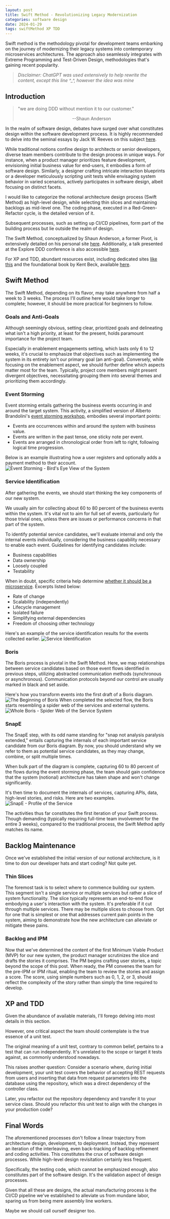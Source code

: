 ```yaml
---
layout: post
title: Swift Method - Revolutionizing Legacy Modernization
categories: software design
date: 2024-01-29
tags: swiftMethod XP TDD
---
```


Swift method is the methodology pivotal for development teams embarking on the journey of modernizing their legacy systems into contemporary microservices architectures. The approach also seamlessly integrates with Extreme Programming and Test-Driven Design, methodologies that's gaining recent popularity.


> _Disclaimer: ChatGPT was used extensively to help rewrite the content, except this line ^\_^, however the idea was mine_


## Introduction

> "we are doing DDD without mention it to our customer."
>
> <p style="text-align: center;">--Shaun Anderson</p>

In the realm of software design, debates have surged over what constitutes design within the software development process. It is highly recommended to delve into the seminal essays by Jack W. Reeves on this subject [here](https://www.developerdotstar.com/mag/articles/reeves_design_main.html).

While traditional notions confine design to architects or senior developers, diverse team members contribute to the design process in unique ways. For instance, when a product manager prioritizes feature development, envisioning initial business value for end-users, it embodies a form of software design. Similarly, a designer crafting intricate interaction blueprints or a developer meticulously scripting unit tests while envisaging system behavior in varied scenarios, actively participates in software design, albeit focusing on distinct facets.

I would like to categorize the notional architecture design process (Swift Method) as high-level design, while selecting thin slices and maintaining backlogs as mid-level one. The coding phase, executed in a Red-Green-Refactor cycle, is the detailed version of it.

Subsequent processes, such as setting up CI/CD pipelines, form part of the building process but lie outside the realm of design.

The Swift Method, conceptualized by Shaun Anderson, a former Pivot, is extensively detailed on his personal site [here](https://www.swiftbird.us/the-swift-method). Additionally, a talk presented at the Explore DDD conference is also accessible [here](https://youtu.be/7-fRtd8LUwA?si=06U1JYT-34fYJKOC).

For XP and TDD, abundant resources exist, including dedicated sites [like this](http://www.extremeprogramming.org/) and the foundational book by Kent Beck, available [here](https://a.co/d/6RMzF9I).

## Swift Method

The Swift Method, depending on its flavor, may take anywhere from half a week to 3 weeks. The process I'll outline here would take longer to complete; however, it should be more practical for beginners to follow.


### Goals and Anti-Goals

Although seemingly obvious, setting clear, prioritized goals and delineating what isn't a high priority, at least for the present, holds paramount importance for the project team.

Especially in enablement engagements setting, which lasts only 6 to 12 weeks, it's crucial to emphasize that objectives such as implementing the system in its entirety isn't our primary goal (an anti-goal). Conversely, while focusing on the enablement aspect, we should further define which aspects matter most for the team. Typically, project core members might present divergent objectives, necessitating grouping them into several themes and prioritizing them accordingly.

### Event Storming

Event storming entails gathering the business events occurring in and around the target system. This activity, a simplified version of Alberto Brandolini's [event storming workshop](https://www.eventstorming.com/), embodies several important points:

- Events are occurrences within and around the system with business value.
- Events are written in the past tense, one sticky note per event.
- Events are arranged in chronological order from left to right, following logical time progression.

Below is an example illustrating how a user registers and optionally adds a payment method to their account.
![Event Storming - Bird's Eye View of the System](/assets/images/event-storming.png)

### Service Identification

After gathering the events, we should start thinking the key components of our new system.

We usually aim for collecting about 60 to 80 percent of the business events within the system. It's vital not to aim for full set of events, particularly for those trivial ones, unless there are issues or performance concerns in that part of the system.

To identify potential service candidates, we'll evaluate internal and only the internal events individually, considering the business capability necessary to enable each event. Guidelines for identifying candidates include:

- Business capabilities
- Data ownership
- Loosely coupled
- Testability

When in doubt, specific criteria help determine [whether it should be a microservice](https://tanzu.vmware.com/content/blog/should-that-be-a-microservice-keep-these-six-factors-in-mind). Excerpts listed below:

- Rate of change
- Scalability (independently)
- Lifecycle management
- Isolated failure
- Simplifying external dependencies
- Freedom of choosing other technology

Here's an example of the service identification results for the events collected earlier.
![Service Identification](/assets/images/service-identification.png)

### Boris

The Boris process is pivotal in the Swift Method. Here, we map relationships between service candidates based on those event flows identified in previous steps, utilizing abstracted communication methods (synchronous or asynchronous). Communication protocols beyond our control are usually marked in black and set aside.

Here's how you transform events into the first draft of a Boris diagram.
![The Beginning of Boris](/assets/images/boris-start.png)
When completed the selected flow, the Boris starts resembling a spider web of the services and external systems.
![Whole Boris - Spider Web of the Service System](/assets/images/boris-full.png)

### SnapE

The SnapE step, with its odd name standing for "snap not analysis paralysis extended," entails capturing the internals of each important service candidate from our Boris diagram. By now, you should understand why we refer to them as potential service candidates, as they may change, combine, or split multiple times.

When bulk part of the diagram is complete, capturing 60 to 80 percent of the flows during the event storming phase, the team should gain confidence that the system (notional) architecture has taken shape and won't change significantly.

It's then time to document the internals of services, capturing APIs, data, high-level stories, and risks. Here are two examples.
![SnapE - Profile of the Service](/assets/images/snape.png)

The activities thus far constitutes the first iteration of your Swift process. Though demanding (typically requiring full-time team involvement for the entire 3 weeks), compared to the traditional process, the Swift Method aptly matches its name.


## Backlog Maintenance

Once we've established the initial version of our notional architecture, is it time to don our developer hats and start coding? Not quite yet.

### Thin Slices

The foremost task is to select where to commence building our system. This segment isn't a single service or multiple services but rather a slice of system functionality. The slice typically represents an end-to-end flow embodying a user's interaction with the system. It's preferable if it cut through multiple services. There may be multiple slices to choose from. Opt for one that is simplest or one that addresses current pain points in the system, aiming to demonstrate how the new architecture can alleviate or mitigate these pains.

### Backlog and IPM

Now that we've determined the content of the first Minimum Viable Product (MVP) for our new system, the product manager scrutinizes the slice and drafts the stories it comprises. The PM begins crafting user stories, a topic beyond the scope of this post. When ready, the PM convenes the team for the pre-IPM or IPM ritual, enabling the team to review the stories and assign a score. The score, using simple numbers such as 0, 1, 2, or 3, should reflect the complexity of the story rather than simply the time required to develop.


## XP and TDD

Given the abundance of available materials, I'll forego delving into most details in this section.

However, one critical aspect the team should contemplate is the true essence of a unit test.

The original meaning of a unit test, contrary to common belief, pertains to a test that can run independently. It's unrelated to the scope or target it tests against, as commonly understood nowadays.

This raises another question: Consider a scenario where, during initial development, your unit test covers the behavior of accepting REST requests from users and inserting that data from request parameters into the database using the repository, which was a direct dependency of the controller class.

Later, you refactor out the repository dependency and transfer it to your service class. Should you refactor this unit test to align with the changes in your production code?

## Final Words

The aforementioned processes don't follow a linear trajectory from architecture design, development, to deployment. Instead, they represent an iteration of the interleaving, even back-tracking of backlog refinement and coding activities. This constitutes the crux of software design processes. While high-level design revisitation certainly less frequent.

Specifically, the testing code, which cannot be emphasized enough, also constitutes part of the software design. It's the validation aspect of design processes.

Given that all these are designs, the actual manufacturing process is the CI/CD pipeline we've established to alleviate us from mundane labor, sparing us from being mere assembly line workers.

Maybe we should call ourself designer too.
